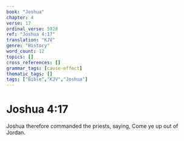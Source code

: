```yaml
---
book: "Joshua"
chapter: 4
verse: 17
ordinal_verse: 5928
ref: "Joshua 4:17"
translation: "KJV"
genre: "History"
word_count: 12
topics: []
cross_references: []
grammar_tags: [cause-effect]
thematic_tags: []
tags: ["Bible","KJV","Joshua"]
---
```


# Joshua 4:17

Joshua therefore commanded the priests, saying, Come ye up out of Jordan.
